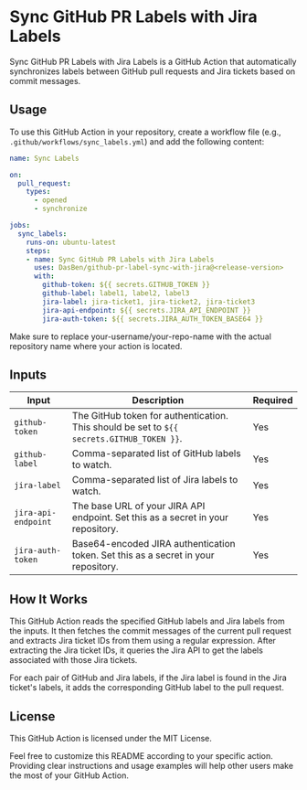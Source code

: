 # Sync GitHub PR Labels with Jira Labels

Sync GitHub PR Labels with Jira Labels is a GitHub Action that automatically synchronizes labels between GitHub pull requests and Jira tickets based on commit messages.

## Usage

To use this GitHub Action in your repository, create a workflow file (e.g., `.github/workflows/sync_labels.yml`) and add the following content:

```yaml
name: Sync Labels

on:
  pull_request:
    types:
      - opened
      - synchronize

jobs:
  sync_labels:
    runs-on: ubuntu-latest
    steps:
    - name: Sync GitHub PR Labels with Jira Labels
      uses: DasBen/github-pr-label-sync-with-jira@<release-version>
      with:
        github-token: ${{ secrets.GITHUB_TOKEN }}
        github-label: label1, label2, label3
        jira-label: jira-ticket1, jira-ticket2, jira-ticket3
        jira-api-endpoint: ${{ secrets.JIRA_API_ENDPOINT }}
        jira-auth-token: ${{ secrets.JIRA_AUTH_TOKEN_BASE64 }}
```

Make sure to replace your-username/your-repo-name with the actual repository name where your action is located.

## Inputs
| Input               | Description                                                                               | Required |
|---------------------|-------------------------------------------------------------------------------------------|----------|
| `github-token`      | The GitHub token for authentication. This should be set to `${{ secrets.GITHUB_TOKEN }}`. | Yes      |
| `github-label`      | Comma-separated list of GitHub labels to watch.                                           | Yes      |
| `jira-label`        | Comma-separated list of Jira labels to watch.                                             | Yes      |
| `jira-api-endpoint` | The base URL of your JIRA API endpoint. Set this as a secret in your repository.          | Yes      |
| `jira-auth-token`   | Base64-encoded JIRA authentication token. Set this as a secret in your repository.        | Yes      |

## How It Works
This GitHub Action reads the specified GitHub labels and Jira labels from the inputs. It then fetches the commit messages of the current pull request and extracts Jira ticket IDs from them using a regular expression. After extracting the Jira ticket IDs, it queries the Jira API to get the labels associated with those Jira tickets.

For each pair of GitHub and Jira labels, if the Jira label is found in the Jira ticket's labels, it adds the corresponding GitHub label to the pull request.

## License
This GitHub Action is licensed under the MIT License.

Feel free to customize this README according to your specific action. Providing clear instructions and usage examples will help other users make the most of your GitHub Action.